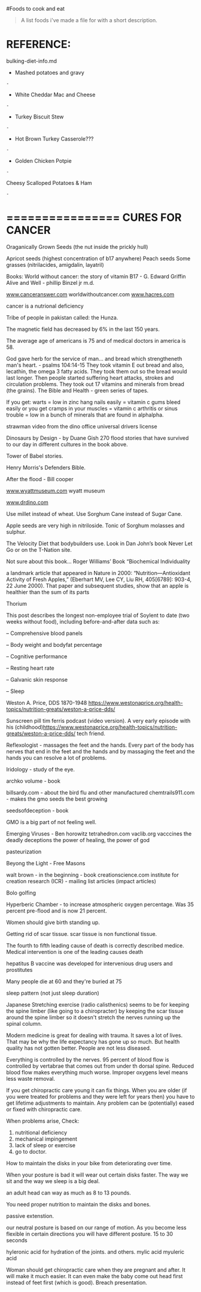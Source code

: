 #Foods to cook and eat

> A list foods i've made a file for with a short description.

REFERENCE:
==========
bulking-diet-info.md

- Mashed potatoes and gravy

`-`

- White Cheddar Mac and Cheese

`-`

- Turkey Biscuit Stew

`-`

- Hot Brown Turkey Casserole???

`-`

- Golden Chicken Potpie

`-`

Cheesy Scalloped Potatoes & Ham

`-`



================
CURES FOR CANCER
================
Oraganically Grown Seeds (the nut inside the prickly hull)

Apricot seeds (highest concentration of b17 anywhere)
Peach seeds
Some grasses (nitrilacides, amigdalin, layatril)


Books:
World without cancer: the story of vitamin B17 - G. Edward Griffin
Alive and Well - phillip Binzel jr m.d.


www.canceranswer.com
worldwithoutcancer.com
www.hacres.com

cancer is a nutrional deficiency

Tribe of people in pakistan called: the Hunza.

The magnetic field has decreased by 6% in the last 150 years.

The average age of americans is 75 and of medical doctors in america is 58.

God gave herb for the service of man... and bread which strengtheneth man's heart. - psalms 104:14-15
They took vitamin E out bread and also, lecathin, the omega 3 fatty acids.
They took them out so the bread would last longer.
Then people started suffering heart attacks, strokes and circulation problems.
They took out 17 vitamins and minerals from bread (the grains).
The Bible and Health - green series of tapes.

If you get:
warts = low in zinc
hang nails easily = vitamin c
gums bleed easily or you get cramps in your muscles = vitamin c
arthritis or sinus trouble = low in a bunch of minerals that are found in alphalpha.

strawman video from the dino office
universal drivers license



Dinosaurs by Design - by Duane Gish
270 flood stories that have survived to our day in different cultures in the book above.

Tower of Babel stories.

Henry Morris's Defenders Bible.

After the flood - Bill cooper

www.wyattmuseum.com
wyatt museum

www.drdino.com


Use millet instead of wheat.
Use Sorghum Cane instead of Sugar Cane.

Apple seeds are very high in nitriloside.
Tonic of Sorghum molasses and sulphur.

The Velocity Diet that bodybuilders use. Look in Dan John’s book Never Let Go or on the T-Nation site.


Not sure about this book...
Roger Williams’ Book “Biochemical Individuality


a landmark article that appeared in Nature in 2000: “Nutrition—Antioxidant Activity of Fresh Apples,” (Eberhart MV, Lee CY, Liu RH, 405[6789]: 903-4, 22 June 2000). That paper and subsequent studies, show that an apple is healthier than the sum of its parts

Thorium


This post describes the longest non-employee trial of Soylent to date (two weeks without food), including before-and-after data such as:

– Comprehensive blood panels

– Body weight and bodyfat percentage

– Cognitive performance

– Resting heart rate

– Galvanic skin response

– Sleep


Weston A. Price, DDS
1870-1948
https://www.westonaprice.org/health-topics/nutrition-greats/weston-a-price-dds/

Sunscreen pill tim ferris podcast (video version). A very early episode with his (childhood)https://www.westonaprice.org/health-topics/nutrition-greats/weston-a-price-dds/ tech friend.

Reflexologist - massages the feet and the hands. Every part of the body has nerves that end in the feet and the hands and by massaging the feet and the hands you can resolve a lot of problems.

Iridology - study of the eye.

archko volume - book

billsardy.com - about the bird flu and other manufactured 
chemtrails911.com - makes the gmo seeds the best growing

seedsofdeception - book

GMO is a big part of not feeling well.


Emerging Viruses - Ben horowitz
tetrahedron.com
vaclib.org
vacccines the deadly deceptions
the power of healing, the power of god

pasteurization


Beyong the Light - Free Masons

walt brown - in the beginning - book
creationscience.com
institute for creation research (ICR) - mailing list articles (impact articles)

Bolo golfing

Hyperberic Chamber - to increase atmospheric oxygen percentage.
Was 35 percent pre-flood and is now 21 percent.

Women should give birth standing up.



Getting rid of scar tissue.
scar tissue is non functional tissue.

The fourth to fifth leading cause of death is correctly described medice.
Medical intervention is one of the leading causes death

hepatitus B vaccine was developed for intervenious drug users and prostitutes

Many people die at 60 and they're buried at 75

sleep pattern (not just sleep duration)

Japanese Stretching exercise (radio calisthenics) seems to be for keeping the spine limber (like going to a chiropracter) by keeping the scar tissue around the spine limber so it doesn't stretch the nerves running up the spinal column.

Modern medicine is great for dealing with trauma. It saves a lot of lives. That may be why the life expectancy has gone up so much. But health quality has not gotten better. People are not less diseased.

Everything is controlled by the nerves.
95 percent of blood flow is controlled by vertabrae that comes out from under th dorsal spine.
Reduced blood flow makes everything much worse. Improper oxygens level means less waste removal.

If you get chiropractic care young it can fix things.
When you are older (if you were treated for problems and they were left for years then) you have to get lifetime adjustments to maintain.
Any problem can be (potentially) eased or fixed with chiropractic care.

When problems arise, Check:
1. nutritional deficiency
2. mechanical impingement
3. lack of sleep or exercise
4. go to doctor.

How to maintain the disks in your bike from deteriorating over time.

When your posture is bad it will wear out certain disks faster.
The way we sit and the way we sleep is a big deal.

an adult head can way as much as 8 to 13 pounds.

You need proper nutrition to maintain the disks and bones.

passive extenstion.

our neutral posture is based on our range of motion. As you become less flexible in certain directions you will have different posture.
 15 to 30 seconds 

 hyleronic acid for hydration of the joints. and others.
 mylic acid myuleric acid

 Woman should get chiropractic care when they are pregnant and after. It will make it much easier.
It can even make the baby come out head first instead of feet first (which is good). Breach presentation.
